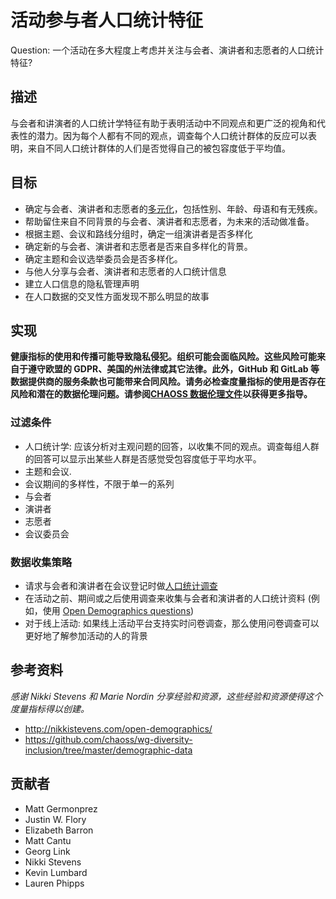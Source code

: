 # 活动参与者人口统计特征

Question: 一个活动在多大程度上考虑并关注与会者、演讲者和志愿者的人口统计特征?

## 描述

与会者和讲演者的人口统计学特征有助于表明活动中不同观点和更广泛的视角和代表性的潜力。因为每个人都有不同的观点，调查每个人口统计群体的反应可以表明，来自不同人口统计群体的人们是否觉得自己的被包容度低于平均值。

## 目标

- 确定与会者、演讲者和志愿者的[多元化](https://github.com/drnikki/open-demographics)，包括性别、年龄、母语和有无残疾。
- 帮助留住来自不同背景的与会者、演讲者和志愿者，为未来的活动做准备。
- 根据主题、会议和路线分组时，确定一组演讲者是否多样化
- 确定新的与会者、演讲者和志愿者是否来自多样化的背景。
- 确定主题和会议选举委员会是否多样化。
- 与他人分享与会者、演讲者和志愿者的人口统计信息
- 建立人口信息的隐私管理声明
- 在人口数据的交叉性方面发现不那么明显的故事


## 实现

__健康指标的使用和传播可能导致隐私侵犯。组织可能会面临风险。这些风险可能来自于遵守欧盟的 GDPR、美国的州法律或其它法律。此外，GitHub 和 GitLab 等数据提供商的服务条款也可能带来合同风险。请务必检查度量指标的使用是否存在风险和潜在的数据伦理问题。请参阅[CHAOSS 数据伦理文件](https://github.com/chaoss/metrics/tree/main/resources)以获得更多指导。__

### 过滤条件

- 人口统计学: 应该分析对主观问题的回答，以收集不同的观点。调查每组人群的回答可以显示出某些人群是否感觉受包容度低于平均水平。
- 主题和会议.
- 会议期间的多样性，不限于单一的系列
- 与会者
- 演讲者
- 志愿者
- 会议委员会

### 数据收集策略

- 请求与会者和演讲者在会议登记时做[人口统计调查](http://nikkistevens.com/open-demographics/)
- 在活动之前、期间或之后使用调查来收集与会者和演讲者的人口统计资料 (例如，使用 [Open Demographics questions](http://nikkistevens.com/open-demographics/))
- 对于线上活动: 如果线上活动平台支持实时问卷调查，那么使用问卷调查可以更好地了解参加活动的人的背景
 
## 参考资料

*感谢 Nikki Stevens 和 Marie Nordin 分享经验和资源，这些经验和资源使得这个度量指标得以创建。*

- http://nikkistevens.com/open-demographics/
- https://github.com/chaoss/wg-diversity-inclusion/tree/master/demographic-data

## 贡献者
- Matt Germonprez
- Justin W. Flory
- Elizabeth Barron 
- Matt Cantu 
- Georg Link 
- Nikki Stevens
- Kevin Lumbard
- Lauren Phipps
